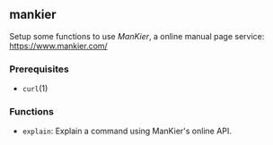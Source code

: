 ## mankier

Setup some functions to use *ManKier*, a online manual page service:
<https://www.mankier.com/>

### Prerequisites

- `curl`(1)

### Functions

- `explain`: Explain a command using ManKier's online API.

